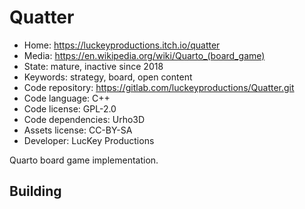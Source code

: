 # Quatter

- Home: https://luckeyproductions.itch.io/quatter
- Media: <https://en.wikipedia.org/wiki/Quarto_(board_game)>
- State: mature, inactive since 2018
- Keywords: strategy, board, open content
- Code repository: https://gitlab.com/luckeyproductions/Quatter.git
- Code language: C++
- Code license: GPL-2.0
- Code dependencies: Urho3D
- Assets license: CC-BY-SA
- Developer: LucKey Productions

Quarto board game implementation.

## Building
